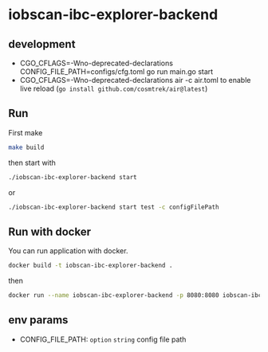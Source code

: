 # iobscan-ibc-explorer-backend

## development

- CGO_CFLAGS=-Wno-deprecated-declarations CONFIG_FILE_PATH=configs/cfg.toml go run main.go start
- CGO_CFLAGS=-Wno-deprecated-declarations air -c air.toml to enable live reload (`go install github.com/cosmtrek/air@latest`)

## Run

First make

```bash
make build
```

then start with

```bash
./iobscan-ibc-explorer-backend start
```

or

```bash
./iobscan-ibc-explorer-backend start test -c configFilePath
```

## Run with docker

You can run application with docker.

```bash
docker build -t iobscan-ibc-explorer-backend .
```

then

```bash
docker run --name iobscan-ibc-explorer-backend -p 8080:8080 iobscan-ibc-explorer-backend
```

## env params

- CONFIG_FILE_PATH: `option` `string` config file path
